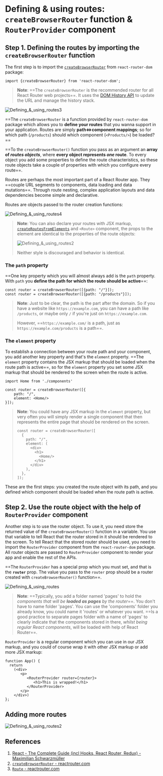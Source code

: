 # Defining & using routes: `createBrowserRouter` function & `RouterProvider` component

## Step 1. Defining the routes by importing the `createBrowserRouter` function

The first step is to import the [`createBrowserRouter`](https://reactrouter.com/en/main/routers/create-browser-router) from `react-router-dom` package:

```react
import {createBrowserRouter} from 'react-router-dom';
```

> **Note**: ==The `createBrowserRouter` is the recommended router for all React Router web projects==. It uses the [DOM History API](https://developer.mozilla.org/en-US/docs/Web/API/History) to update the URL and manage the history stack.

![Defining_&_using_routes3](../../img/Defining_&_using_routes3.jpg)

==The `createBrowserRouter` is a function provided by `react-router-dom` package which allows you to **define your routes** that you wanna support in your application. Routes are simply **path<=>component mappings**; so for which path (`/products`) should which component (`<Products/>`) be loaded?==

==To the `createBrowserRouter()` function you pass as an argument an **array of _routes objects_**, where **every object represents _one_ route**. To every object you add some properties to define the route characteristics, so these route objects take a couple of properties with which you configure every route==.

Routes are perhaps the most important part of a React Router app. They ==couple URL segments to components, data loading and data mutations==. Through route nesting, complex application layouts and data dependencies become simple and declarative.

Routes are objects passed to the router creation functions:

![Defining_&_using_routes4](../../img/Defining_&_using_routes4.jpg)

> **Note**: You can also declare your routes with JSX markup, [`createRoutesFromElements`](https://reactrouter.com/en/main/utils/create-routes-from-elements) and `<Route>` component, the props to the element are identical to the properties of the route objects:
>
> ![Defining_&_using_routes2](../../img/Defining_&_using_routes2.jpg)
>
> Neither style is discouraged and behavior is identical.

### The `path` property

==One key property which you will almost always add is the `path` property. With `path` you **define the path for which the route should be active**==:

```react
const router = createBrowserRouter([{path: "/"}]);
const router = createBrowserRouter([{path: "/products"}]);
```

> **Note**: Just to be clear, the path is the part after the domain. So if you have a website like `https://example.com`, you can have a path like `/products`, or maybe only `/` if you're just on `https://example.com`.
>
> However, ==`https://example.com/` is a path, just as `https://example.com/products` is a path==.

### The `element` property

To establish a connection between your route path and your component, you add another key property and that's the `element` property. ==The `element` property contains the JSX markup that should be loaded when the route path is active==, so for the `element` property you set some JSX markup that should be rendered to the screen when the route is active.

```react
import Home from './components'

const router = createBrowserRouter([{
    path: "/",
    element: <Home/>
}]);
```

> **Note**: You could have any JSX markup in the `element` property, but very often you will simply render a single component that then represents the entire page that should be rendered on the screen.
>
> ```react
> const router = createBrowserRouter([
>   {
>     path: "/",
>     element: (
>       <div>
>         <h1>
>           <Home/>
>         </h1>
>       </div>
>     ),
>   },
> ]);
> ```

These are the first steps: you created the route object with its path, and you defined which component should be loaded when the route path is active.

## Step 2. Use the route object with the help of `RouterProvider` component

Another step is to use the router object. To use it, you need store the returned value of the `createBrowserRouter()` function in a variable. You use that variable to tell React that the router stored in it should be rendered to the screen. To tell React that the stored router should be used, you need to import the `RouterProvider` component from the `react-router-dom` package. All router objects are passed to `RouterProvider` component to render your app and enable the rest of the APIs.

==The `RouterProvider` has a special prop which you must set, and that is the **`router`** prop. The value you pass to the `router` prop should be a router created with `createBrowserRouter()` function==.

![Defining_&_using_routes](../../img/Defining_&_using_routes.jpg)

> **Note**: ==Typically, you add a folder named 'pages' to hold the _components that will be **loaded as pages** by the router_==. You don't have to name folder 'pages'. You can use the 'components' folder you already know, you could name it 'routes' or whatever you want. ==Is a good practice to separate pages folder with a name of 'pages' to clearly indicate that the components stored in there, _whilst being regular React components_, will be loaded with help of React Router==.

`RouterProvider` is a regular component which you can use in our JSX markup, and you could of course wrap it with other JSX markup or add more JSX markup:

```react
function App() {
  return
    (<div>
       <p>
          <RouterProvider router={router}>
             <h1>This is wrapped!</h1>
          </RouterProvider>
       </p>
    </div>)
};
```

## Adding more routes

![Defining_&_using_routes2](../../img/Defining_&_using_routes1.jpg)

## References

1. [React - The Complete Guide (incl Hooks, React Router, Redux) - Maximilian Schwarzmüller](https://www.udemy.com/course/react-the-complete-guide-incl-redux/)
1. [`createBrowserRouter` - reactrouter.com](https://reactrouter.com/en/main/routers/create-browser-router)
1. [`Route` - reactrouter.com](https://reactrouter.com/en/main/route/route)

